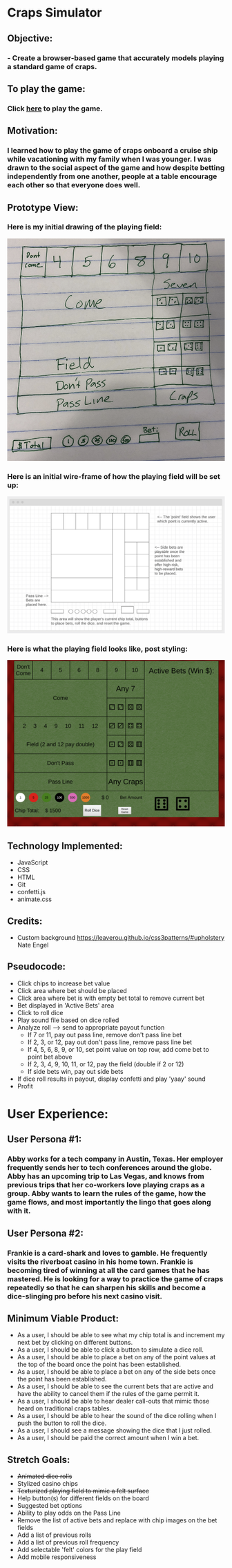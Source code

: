 # Craps Simulator
##
## Objective:
### - Create a browser-based game that accurately models playing a standard game of craps.
##
##
##
## To play the game:
### Click [here](http://crappy-craps.surge.sh) to play the game.
##
##
## Motivation:
### I learned how to play the game of craps onboard a cruise ship while vacationing with my family when I was younger.  I was drawn to the social aspect of the game and how despite betting independently from one another, people at a table encourage each other so that everyone does well.
## Prototype View:
### Here is my initial drawing of the playing field:
![Craps playing field first drawing](assets/drawing.png)
### Here is an initial wire-frame of how the playing field will be set up:
![Craps playing field](assets/Wireframe.png)
### Here is what the playing field looks like, post styling:
![Craps playing field current](assets/current.png)
## Technology Implemented:
- JavaScript
- CSS
- HTML
- Git 
- confetti.js
- animate.css

## Credits:
- Custom background https://leaverou.github.io/css3patterns/#upholstery Nate Engel

## Pseudocode:
- Click chips to increase bet value
- Click area where bet should be placed
- Click area where bet is with empty bet total to remove current bet
- Bet displayed in 'Active Bets' area
- Click to roll dice
- Play sound file based on dice rolled
- Analyze roll --> send to appropriate payout function
  - If 7 or 11, pay out pass line, remove don't pass line bet
  - If 2, 3, or 12, pay out don't pass line, remove pass line bet
  - If 4, 5, 6, 8, 9, or 10, set point value on top row, add come bet to point bet above
  - If 2, 3, 4, 9, 10, 11, or 12, pay the field (double if 2 or 12)
  - If side bets win, pay out side bets
- If dice roll results in payout, display confetti and play 'yaay' sound
- Profit


# User Experience:
## User Persona #1:
### Abby works for a tech company in Austin, Texas.  Her employer frequently sends her to tech conferences around the globe.  Abby has an upcoming trip to Las Vegas, and knows from previous trips that her co-workers **love** playing craps as a group.  Abby wants to learn the rules of the game, how the game flows, and most importantly the lingo that goes along with it.  

## User Persona #2:
### Frankie is a card-shark and loves to gamble.  He frequently visits the riverboat casino in his home town.  Frankie is becoming tired of winning at all the card games that he has mastered.  He is looking for a way to practice the game of craps repeatedly so that he can sharpen his skills and become a dice-slinging pro before his next casino visit.

## Minimum Viable Product:
- As a user, I should be able to see what my chip total is and increment my next bet by clicking on different buttons.
- As a user, I should be able to click a button to simulate a dice roll.
- As a user, I should be able to place a bet on any of the point values at the top of the board once the point has been established.
- As a user, I should be able to place a bet on any of the side bets once the point has been established.
- As a user, I should be able to see the current bets that are active and have the ability to cancel them if the rules of the game permit it.
- As a user, I should be able to hear dealer call-outs that mimic those heard on traditional craps tables.
- As a user, I should be able to hear the sound of the dice rolling when I push the button to roll the dice.
- As a user, I should see a message showing the dice that I just rolled.
- As a user, I should be paid the correct amount when I win a bet.

## Stretch Goals:
- ~~Animated dice rolls~~
- Stylized casino chips
- ~~Texturized playing field to mimic a felt surface~~
- Help button(s) for different fields on the board
- Suggested bet options
- Ability to play odds on the Pass Line
- Remove the list of active bets and replace with chip images on the bet fields
- Add a list of previous rolls
- Add a list of previous roll frequency
- Add selectable 'felt' colors for the play field
- Add mobile responsiveness

